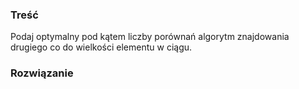 ### Treść
Podaj optymalny pod kątem liczby porównań algorytm znajdowania drugiego co do wielkości elementu w ciągu.
### Rozwiązanie
